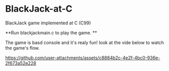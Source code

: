 # BlackJack-at-C
BlackJack game implemented at C (C99)

**Run blackjackmain.c to play the game.
**

The game is basd console and it's realy fun!
look at the vide below to watch the game's flow.






https://github.com/user-attachments/assets/c8884b2c-4e2f-4bc0-936e-2f673a52e228

